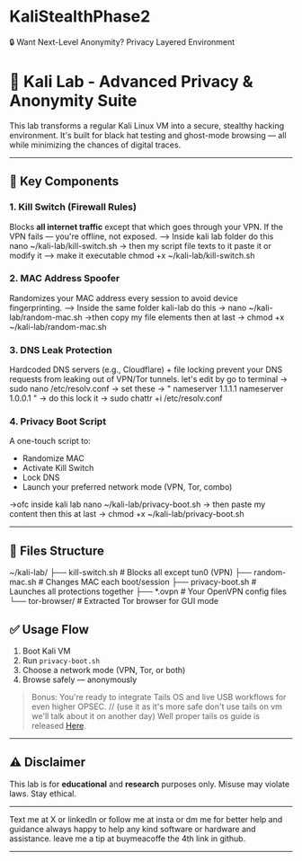 # KaliStealthPhase2
🔒 Want Next-Level Anonymity? Privacy Layered Environment

# 🧪 Kali Lab - Advanced Privacy & Anonymity Suite

This lab transforms a regular Kali Linux VM into a secure, stealthy hacking environment. It's built for black hat testing and ghost-mode browsing — all while minimizing the chances of digital traces.

---

## 🔐 Key Components

### 1. **Kill Switch (Firewall Rules)**
Blocks **all internet traffic** except that which goes through your VPN. If the VPN fails — you're offline, not exposed.
--> Inside kali lab folder do this nano ~/kali-lab/kill-switch.sh -> then my script file texts to it paste it or modify it --> make it executable chmod +x ~/kali-lab/kill-switch.sh

### 2. **MAC Address Spoofer**
Randomizes your MAC address every session to avoid device fingerprinting.
--> Inside the same folder kali-lab do this -> nano ~/kali-lab/random-mac.sh ->then copy my file elements then at last -> chmod +x ~/kali-lab/random-mac.sh 

### 3. **DNS Leak Protection**
Hardcoded DNS servers (e.g., Cloudflare) + file locking prevent your DNS requests from leaking out of VPN/Tor tunnels.
let's edit by go to terminal -> sudo nano /etc/resolv.conf -> 
set these ->
"
nameserver 1.1.1.1
nameserver 1.0.0.1
"
->
do this lock it -> sudo chattr +i /etc/resolv.conf




### 4. **Privacy Boot Script**
A one-touch script to:
- Randomize MAC
- Activate Kill Switch
- Lock DNS
- Launch your preferred network mode (VPN, Tor, combo)

->ofc inside kali lab nano ~/kali-lab/privacy-boot.sh
-> then paste my content then this at last
-> chmod +x ~/kali-lab/privacy-boot.sh

---

## 🔧 Files Structure

~/kali-lab/ 
├── kill-switch.sh # Blocks all except tun0 (VPN)
├── random-mac.sh # Changes MAC each boot/session
├── privacy-boot.sh # Launches all protections together 
├── *.ovpn # Your OpenVPN config files
└── tor-browser/ # Extracted Tor browser for GUI mode


## ✅ Usage Flow

1. Boot Kali VM  
2. Run `privacy-boot.sh`  
3. Choose a network mode (VPN, Tor, or both)  
4. Browse safely — anonymously  

> Bonus: You're ready to integrate Tails OS and live USB workflows for even higher OPSEC. // (use it as it's more safe don't use tails on vm we'll talk about it on another day)
> Well proper tails os guide is released [Here](https://github.com/EminenceYash/FinalBossAnonymity).
---
## ⚠️ Disclaimer

This lab is for **educational** and **research** purposes only. Misuse may violate laws. Stay ethical.

---

Text me at X or linkedIn or follow me at insta or dm me for better help and guidance always happy to help any kind software or hardware and assistance.
leave me a tip at buymeacoffe the 4th link in github.

---


